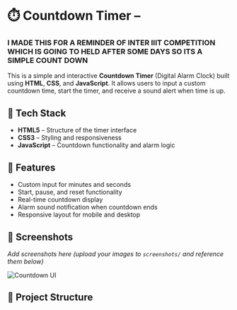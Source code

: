 # ⏱️ Countdown Timer – 

### I MADE THIS FOR A REMINDER OF INTER IIIT COMPETITION WHICH IS GOING TO HELD AFTER SOME DAYS SO ITS A SIMPLE COUNT DOWN

This is a simple and interactive **Countdown Timer** (Digital Alarm Clock) built using **HTML**, **CSS**, and **JavaScript**. It allows users to input a custom countdown time, start the timer, and receive a sound alert when time is up.

## 🔧 Tech Stack

- **HTML5** – Structure of the timer interface
- **CSS3** – Styling and responsiveness
- **JavaScript** – Countdown functionality and alarm logic

## 🎯 Features

- Custom input for minutes and seconds
- Start, pause, and reset functionality
- Real-time countdown display
- Alarm sound notification when countdown ends
- Responsive layout for mobile and desktop

## 📸 Screenshots

_Add screenshots here (upload your images to `screenshots/` and reference them below)_

![Countdown UI](screenshots/countdown-ui.png)

## 📁 Project Structure

